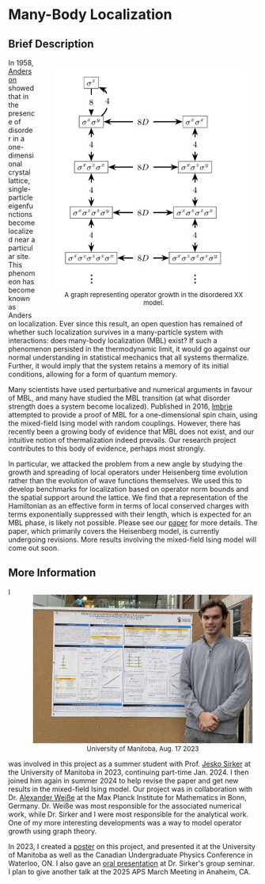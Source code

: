 # Many-Body Localization

## Brief Description

<figure style="float:right; margin-right:10px; width:400px; text-align:center;">
    <img src="./media/mblgraph.png" alt="graph" style="height:452px; width:400px;">
    <figcaption style="font-size:small;">A graph representing operator growth in the disordered XX model.</figcaption>
</figure>

In 1958, [Anderson](https://journals.aps.org/pr/abstract/10.1103/PhysRev.109.1492) showed that in the presence of disorder in a one-dimensional crystal lattice, single-particle eigenfunctions become localized near a particular site. This phenomeon has become known as Anderson localization. Ever since this result, an open question has remained of whether such localization survives in a many-particle system with interactions: does many-body localization (MBL) exist? If such a phenomenon persisted in the thermodynamic limit, it would go against our normal understanding in statistical mechanics that all systems thermalize. Further, it would imply that the system retains a memory of its initial conditions, allowing for a form of quantum memory.

Many scientists have used perturbative and numerical arguments in favour of MBL, and many have studied the MBL transition (at what disorder strength does a system become localized). Published in 2016, [Imbrie](https://link.springer.com/article/10.1007/s10955-016-1508-x) attempted to provide a proof of MBL for a one-dimensional spin chain, using the mixed-field Ising model with random couplings. However, there has recently been a growing body of evidence that MBL does not exist, and our intuitive notion of thermalization indeed prevails. Our research project contributes to this body of evidence, perhaps most strongly.

In particular, we attacked the problem from a new angle by studying the growth and spreading of local operators under Heisenberg time evolution rather than the evolution of wave functions themselves. We used this to develop benchmarks for localization based on operator norm bounds and the spatial support around the lattice. We find that a representation of the Hamiltonian as an effective form in terms of local conserved charges with terms exponentially suppressed with their length, which is expected for an MBL phase, is likely not possible. Please see our [paper](https://arxiv.org/abs/2401.08031) for more details. The paper, which primarily covers the Heisenberg model, is currently undergoing revisions. More results involving the mixed-field Ising model will come out soon. 

## More Information

<figure style="float:right; margin-right:10px; width:444px; text-align:center;">
    <img src="./media/usra.jpg" alt="usra" style="height:300px; width:444px;">
    <figcaption style="font-size:small;">University of Manitoba, Aug. 17 2023</figcaption>
</figure>

I was involved in this project as a summer student with Prof. [Jesko Sirker](http://drop.physics.umanitoba.ca/~jsirker/Dokuwiki/doku.php?id=home) at the University of Manitoba in 2023, continuing part-time Jan. 2024. I then joined him again in summer 2024 to help revise the paper and get new results in the mixed-field Ising model. Our project was in collaboration with Dr. [Alexander Weiße](https://people.mpim-bonn.mpg.de/weisse/) at the Max Planck Institute for Mathematics in Bonn, Germany. Dr. Weiße was most responsible for the associated numerical work, while Dr. Sirker and I were most responsible for the analytical work. One of my more interesting developments was a way to model operator growth using graph theory.

In 2023, I created a [poster](./media/mblposter.pdf) on this project, and presented it at the University of Manitoba as well as the Canadian Undergraduate Physics Conference in Waterloo, ON. I also gave an [oral presentation](./media/mblslides.pdf) at Dr. Sirker's group seminar. I plan to give another talk at the 2025 APS March Meeting in Anaheim, CA.